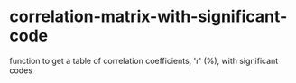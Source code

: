 # correlation-matrix-with-significant-code
function to get a table of correlation coefficients, 'r' (%), with significant codes
